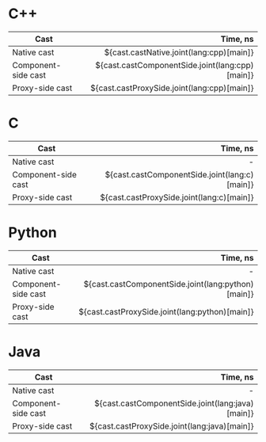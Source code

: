 # C++
| Cast                | Time, ns |
| ------------------- | -------: |
| Native cast         | ${cast.castNative.joint(lang:cpp)[main]} |
| Component-side cast | ${cast.castComponentSide.joint(lang:cpp)[main]} |
| Proxy-side cast     | ${cast.castProxySide.joint(lang:cpp)[main]} |

# C
| Cast                | Time, ns |
| ------------------- | -------: |
| Native cast         | - |
| Component-side cast | ${cast.castComponentSide.joint(lang:c)[main]} |
| Proxy-side cast     | ${cast.castProxySide.joint(lang:c)[main]} |

# Python
| Cast                | Time, ns |
| ------------------- | -------: |
| Native cast         | - |
| Component-side cast | ${cast.castComponentSide.joint(lang:python)[main]} |
| Proxy-side cast     | ${cast.castProxySide.joint(lang:python)[main]} |

# Java
| Cast                | Time, ns |
| ------------------- | -------: |
| Native cast         | - |
| Component-side cast | ${cast.castComponentSide.joint(lang:java)[main]} |
| Proxy-side cast     | ${cast.castProxySide.joint(lang:java)[main]} |
